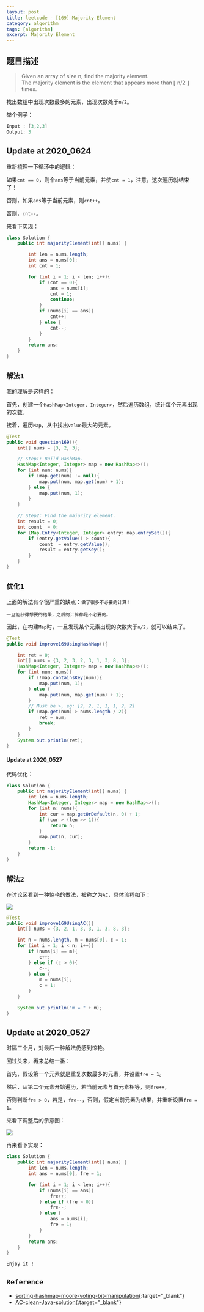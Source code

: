 ```yaml
---
layout: post
title: leetcode - [169] Majority Element
category: algorithm
tags: [algorithm]
excerpt: Majority Element
---
```



## 题目描述  

> Given an array of size n, find the majority element.  
> The majority element is the element that appears more than ⌊ n/2 ⌋ times.  

找出数组中出现次数最多的元素，出现次数处于`n/2`。  

举个例子：  

``` java
Input : [3,2,3]
Output: 3
```

## Update at 2020_0624  

重新梳理一下循环中的逻辑：  

如果`cnt == 0`，则令`ans`等于当前元素，并使`cnt = 1`，注意，这次遍历就结束了！  

否则，如果`ans`等于当前元素，则`cnt++`。  

否则，`cnt--`。  

来看下实现：  


``` java
class Solution {
    public int majorityElement(int[] nums) {

        int len = nums.length;
        int ans = nums[0];
        int cnt = 1;

        for (int i = 1; i < len; i++){
            if (cnt == 0){
                ans = nums[i];
                cnt = 1;
                continue;
            }
            if (nums[i] == ans){
                cnt++;
            } else {
                cnt--;
            }
        }
        return ans;
    }
}
```


## `解法1`  

我的理解是这样的：

首先，创建一个`HashMap<Integer, Integer>`，然后遍历数组，统计每个元素出现的次数。  

接着，遍历`Map`，从中找出`value`最大的元素。  


``` java
@Test
public void question169(){
    int[] nums = {3, 2, 3};

    // Step1: Build HashMap.
    HashMap<Integer, Integer> map = new HashMap<>();
    for (int num: nums){
        if (map.get(num) != null){
            map.put(num, map.get(num) + 1);
        } else {
            map.put(num, 1);
        }
    }
    
    // Step2: Find the majority element.
    int result = 0;
    int count  = 0;
    for (Map.Entry<Integer, Integer> entry: map.entrySet()){
        if (entry.getValue() > count){
            count  = entry.getValue();
            result = entry.getKey();
        }
    }
}
```

## `优化1`  

上面的解法有个很严重的缺点：`做了很多不必要的计算！`  

`一旦能获得想要的结果，之后的计算都是不必要的。`  

因此，在构建`Map`时，一旦发现某个元素出现的次数大于`n/2`，就可以结束了。  


``` java
@Test
public void improve169UsingHashMap(){

    int ret = 0;
    int[] nums = {3, 2, 3, 2, 3, 1, 3, 8, 3};
    HashMap<Integer, Integer> map = new HashMap<>();
    for (int num: nums){
        if (!map.containsKey(num)){
            map.put(num, 1);
        } else {
            map.put(num, map.get(num) + 1);
        }
        // Must be >, eg: [2, 2, 1, 1, 1, 2, 2]
        if (map.get(num) > nums.length / 2){
            ret = num;
            break;
        }
    }
    System.out.println(ret);
}
```

#### Update at 2020_0527

代码优化：  

``` java
class Solution {
    public int majorityElement(int[] nums) {
        int len = nums.length;
        HashMap<Integer, Integer> map = new HashMap<>();
        for (int n: nums){
            int cur = map.getOrDefault(n, 0) + 1;
            if (cur > (len >> 1)){
                return n;
            }
            map.put(n, cur);
        }
        return -1;
    }
}
```

## `解法2`  

在讨论区看到一种惊艳的做法，被称之为`AC`，具体流程如下：  

![](https://yyc-images.oss-cn-beijing.aliyuncs.com/array_and_constant.png)  

``` java
@Test
public void improve169UsingAC(){
    int[] nums = {3, 2, 1, 3, 3, 1, 3, 8, 3};

    int n = nums.length, m = nums[0], c = 1;
    for (int i = 1; i < n; i++){
        if (nums[i] == m){
            c++;
        } else if (c > 0){
            c--;
        } else {
            m = nums[i];
            c = 1;
        }
    }

    System.out.println("m = " + m);
}
```


## Update at 2020_0527

时隔三个月，对最后一种解法仍感到惊艳。  

回过头来，再来总结一番：  

首先，假设第一个元素就是重复次数最多的元素，并设置`fre = 1`。  

然后，从第二个元素开始遍历，若当前元素与首元素相等，则`fre++`，  

否则判断`fre > 0`，若是，`fre--`，否则，假定当前元素为结果，并重新设置`fre = 1`。  

来看下调整后的示意图：  

![](https://yyc-images.oss-cn-beijing.aliyuncs.com/leetcode_169_update_at_2020_0527.png)  

再来看下实现：  

``` java
class Solution {
    public int majorityElement(int[] nums) {
        int len = nums.length;
        int ans = nums[0], fre = 1;

        for (int i = 1; i < len; i++){
            if (nums[i] == ans){
                fre++;
            } else if (fre > 0){
                fre--;
            } else {
                ans = nums[i];
                fre = 1;
            }
        }
        return ans;
    }
}
```

`Enjoy it !`

## `Reference`  

- [sorting-hashmap-moore-voting-bit-manipulation](https://leetcode.com/problems/majority-element/discuss/51611/Java-solutions-(sorting-hashmap-moore-voting-bit-manipulation).){:target="_blank"}  
- [AC-clean-Java-solution](https://leetcode.com/problems/majority-element/discuss/51898/AC-clean-Java-solution){:target="_blank"}  